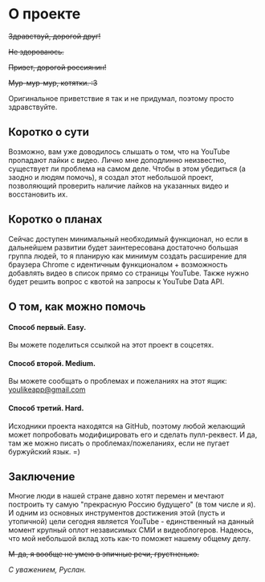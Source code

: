 # О проекте

~~Здравствуй, дорогой друг!~~

~~Не здороваюсь.~~

~~Привет, дорогой россиянин!~~

~~Мур-мур-мур, котятки. :3~~	

Оригинальное приветствие я так и не придумал, поэтому просто здравствуйте.

## Коротко о сути

Возможно, вам уже доводилось слышать о том, что на YouTube пропадают лайки с видео.
Лично мне доподлинно неизвестно, существует ли проблема на самом деле. 
Чтобы в этом убедиться (а заодно и людям помочь), я создал этот небольшой проект,
позволяющий проверить наличие лайков на указанных видео и восстановить их.

## Коротко о планах

Сейчас доступен минимальный необходимый функционал, но если в дальнейшем развитии
будет заинтересована достаточно большая группа людей, то я планирую как минимум создать
расширение для браузера Chrome с идентичным функционалом + возможность добавлять видео в список 
прямо со страницы YouTube. Также нужно будет решить вопрос с квотой на запросы к YouTube Data API.

## О том, как можно помочь

#### Способ первый. Easy.

Вы можете поделиться ссылкой на этот проект в соцсетях.

#### Способ второй. Medium.

Вы можете сообщать о проблемах и пожеланиях на этот ящик: [youlikeapp@gmail.com](mailto:youlikeapp@gmail.com)

#### Способ третий. Hard.

Исходники проекта находятся на GitHub, поэтому любой желающий
может попробовать модифицировать его и сделать пулл-реквест.
И да, там же можно писать о проблемах/пожеланиях, если не пугает
буржуйский язык. =)

## Заключение

Многие люди в нашей стране давно хотят перемен и мечтают построить ту самую
"прекрасную Россию будущего" (в том числе и я). 
И одним из основных инструментов достижения этой
(пусть и утопичной) цели сегодня является YouTube - единственный на данный момент
крупный оплот независимых СМИ и видеоблогеров. Надеюсь, что мой небольшой вклад
хоть как-то поможет нашему общему делу.

~~М-да, я вообще не умею в эпичные речи, грустненько.~~


*С уважением, Руслан.*
